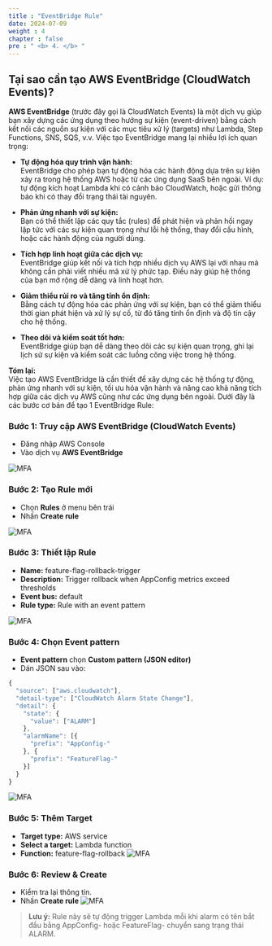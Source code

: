```yaml
---
title : "EventBridge Rule"
date: 2024-07-09
weight : 4
chapter : false
pre : " <b> 4. </b> "
---
```


## Tại sao cần tạo AWS EventBridge (CloudWatch Events)?

**AWS EventBridge** (trước đây gọi là CloudWatch Events) là một dịch vụ giúp bạn xây dựng các ứng dụng theo hướng sự kiện (event-driven) bằng cách kết nối các nguồn sự kiện với các mục tiêu xử lý (targets) như Lambda, Step Functions, SNS, SQS, v.v. Việc tạo EventBridge mang lại nhiều lợi ích quan trọng:

- **Tự động hóa quy trình vận hành:**  
  EventBridge cho phép bạn tự động hóa các hành động dựa trên sự kiện xảy ra trong hệ thống AWS hoặc từ các ứng dụng SaaS bên ngoài. Ví dụ: tự động kích hoạt Lambda khi có cảnh báo CloudWatch, hoặc gửi thông báo khi có thay đổi trạng thái tài nguyên.

- **Phản ứng nhanh với sự kiện:**  
  Bạn có thể thiết lập các quy tắc (rules) để phát hiện và phản hồi ngay lập tức với các sự kiện quan trọng như lỗi hệ thống, thay đổi cấu hình, hoặc các hành động của người dùng.

- **Tích hợp linh hoạt giữa các dịch vụ:**  
  EventBridge giúp kết nối và tích hợp nhiều dịch vụ AWS lại với nhau mà không cần phải viết nhiều mã xử lý phức tạp. Điều này giúp hệ thống của bạn mở rộng dễ dàng và linh hoạt hơn.

- **Giảm thiểu rủi ro và tăng tính ổn định:**  
  Bằng cách tự động hóa các phản ứng với sự kiện, bạn có thể giảm thiểu thời gian phát hiện và xử lý sự cố, từ đó tăng tính ổn định và độ tin cậy cho hệ thống.

- **Theo dõi và kiểm soát tốt hơn:**  
  EventBridge giúp bạn dễ dàng theo dõi các sự kiện quan trọng, ghi lại lịch sử sự kiện và kiểm soát các luồng công việc trong hệ thống.

**Tóm lại:**  
Việc tạo AWS EventBridge là cần thiết để xây dựng các hệ thống tự động, phản ứng nhanh với sự kiện, tối ưu hóa vận hành và nâng cao khả năng tích hợp giữa các dịch vụ AWS cũng như các ứng dụng bên ngoài. Dưới đây là các bước cơ bản để tạo 1 EventBridge Rule:

### Bước 1: Truy cập AWS EventBridge (CloudWatch Events)
- Đăng nhập AWS Console
- Vào dịch vụ **AWS EventBridge**

![MFA](/Workshop/images/4/01.jpg)

### Bước 2: Tạo Rule mới
- Chọn **Rules** ở menu bên trái
- Nhấn **Create rule**

![MFA](/Workshop/images/4/02.jpg)

### Bước 3: Thiết lập Rule
- **Name:** feature-flag-rollback-trigger
- **Description:** Trigger rollback when AppConfig metrics exceed thresholds
- **Event bus:** default
- **Rule type:** Rule with an event pattern

![MFA](/Workshop/images/4/03.jpg)

### Bước 4: Chọn Event pattern
- **Event pattern** chọn **Custom pattern (JSON editor)**
- Dán JSON sau vào:

```js
{
  "source": ["aws.cloudwatch"],
  "detail-type": ["CloudWatch Alarm State Change"],
  "detail": {
    "state": {
      "value": ["ALARM"]
    },
    "alarmName": [{
      "prefix": "AppConfig-"
    }, {
      "prefix": "FeatureFlag-"
    }]
  }
}
```

![MFA](/Workshop/images/4/04.jpg)

### Bước 5: Thêm Target
- **Target type:** AWS service
- **Select a target:** Lambda function
- **Function:** feature-flag-rollback
![MFA](/Workshop/images/4/05.jpg)

### Bước 6: Review & Create
- Kiểm tra lại thông tin.
- Nhấn **Create rule**
![MFA](/Workshop/images/4/06.jpg)


> **Lưu ý:** Rule này sẽ tự động trigger Lambda mỗi khi alarm có tên bắt đầu bằng AppConfig- hoặc FeatureFlag- chuyển sang trạng thái ALARM.
